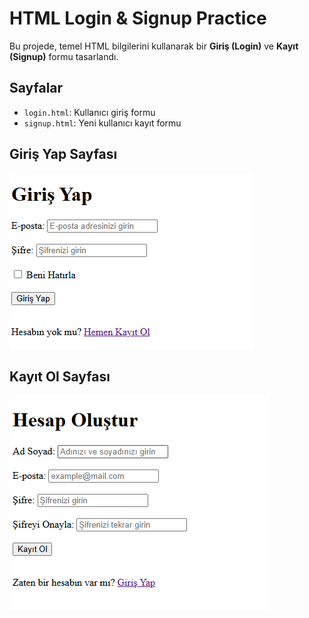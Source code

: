 # HTML Login & Signup Practice

Bu projede, temel HTML bilgilerini kullanarak bir **Giriş (Login)** ve **Kayıt (Signup)** formu tasarlandı.

## Sayfalar

- `login.html`: Kullanıcı giriş formu
- `signup.html`: Yeni kullanıcı kayıt formu

##  Giriş Yap Sayfası
![Login](ss/login.PNG)

##  Kayıt Ol Sayfası
![Signup](ss/signup.PNG)
